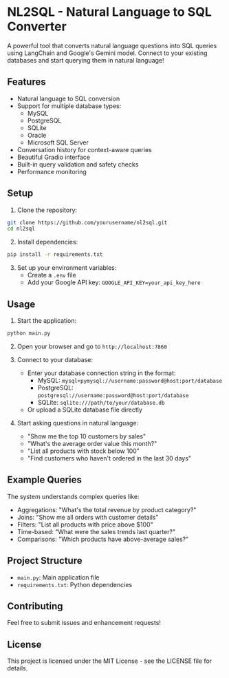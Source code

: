 # NL2SQL - Natural Language to SQL Converter

A powerful tool that converts natural language questions into SQL queries using LangChain and Google's Gemini model. Connect to your existing databases and start querying them in natural language!

## Features

- Natural language to SQL conversion
- Support for multiple database types:
  - MySQL
  - PostgreSQL
  - SQLite
  - Oracle
  - Microsoft SQL Server
- Conversation history for context-aware queries
- Beautiful Gradio interface
- Built-in query validation and safety checks
- Performance monitoring

## Setup

1. Clone the repository:
```bash
git clone https://github.com/yourusername/nl2sql.git
cd nl2sql
```

2. Install dependencies:
```bash
pip install -r requirements.txt
```

3. Set up your environment variables:
   - Create a `.env` file
   - Add your Google API key: `GOOGLE_API_KEY=your_api_key_here`

## Usage

1. Start the application:
```bash
python main.py
```

2. Open your browser and go to `http://localhost:7860`

3. Connect to your database:
   - Enter your database connection string in the format:
     - MySQL: `mysql+pymysql://username:password@host:port/database`
     - PostgreSQL: `postgresql://username:password@host:port/database`
     - SQLite: `sqlite:///path/to/your/database.db`
   - Or upload a SQLite database file directly

4. Start asking questions in natural language:
   - "Show me the top 10 customers by sales"
   - "What's the average order value this month?"
   - "List all products with stock below 100"
   - "Find customers who haven't ordered in the last 30 days"

## Example Queries

The system understands complex queries like:
- Aggregations: "What's the total revenue by product category?"
- Joins: "Show me all orders with customer details"
- Filters: "List all products with price above $100"
- Time-based: "What were the sales trends last quarter?"
- Comparisons: "Which products have above-average sales?"

## Project Structure

- `main.py`: Main application file
- `requirements.txt`: Python dependencies

## Contributing

Feel free to submit issues and enhancement requests!

## License

This project is licensed under the MIT License - see the LICENSE file for details. 